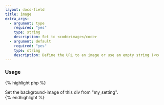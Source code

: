 ```yaml
---
layout: docs-field
title: image
extra_args:
  - argument: type
    required: "yes"
    type: string
    description: Set to <code>image</code>
  - argument: default
    required: "yes"
    type: string
    description: Define the URL to an image or use an empty string (<code>'default' => ''</code>).
---
```


### Usage

{% highlight php %}
<?php $image = get_theme_mo( 'my_setting', '' ); ?>
<div style="background-image: url('<?php echo esc_url_raw( $image ); ?>')">
	Set the background-image of this div from "my_setting".
</div>
{% endhighlight %}
